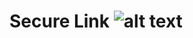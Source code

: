 # Secure Link ![alt text](https://vettom.github.io/images/dv-tec-logo-round2cm.png "Denny Vettom  Tech Logo")
